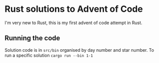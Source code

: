 # Rust solutions to Advent of Code

I'm very new to Rust, this is my first advent of code attempt in Rust.

## Running the code

Solution code is in `src/bin` organised by day number and star number. To run a specific solution `cargo run --bin 1-1`
